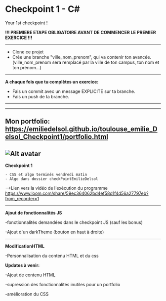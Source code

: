 # Checkpoint 1 - C#

Your 1st checkpoint !

**!!! PREMIERE ETAPE OBLIGATOIRE AVANT DE COMMENCER LE PREMIER EXERCICE !!!**

---

- Clone ce projet
- Crée une branche "ville_nom_prenom", qui va contenir ton avancée. (ville_nom_prenom sera remplacé par la ville de ton campus, ton nom et ton prénom...)

---

**A chaque fois que tu complètes un exercice:**

- Fais un commit avec un message EXPLICITE sur ta branche.
- Fais un push de ta branche.


---
---
**Mon portfolio:** https://emiliedelsol.github.io/toulouse_emilie_Delsol_Checkpoint1/portfolio.html
---
![Alt avatar](https://emiliedelsol.github.io/toulouse_emilie_Delsol_Checkpoint1/image/avatarEmilieBgWhiteRed.jpg "avatar")
---

**Checkpoint 1**

    - CSS et algo terminés vendredi matin
    - Algo dans dossier checkPointEmilieDelsol
-->Lien vers la vidéo de l'exécution du programme https://www.loom.com/share/59ec364062bd4ef58d1f4d56a27797eb?from_recorder=1 

---
**Ajout de fonctionnalités JS**

-fonctionnalités demandées dans le checkpoint JS (sauf les bonus)

-Ajout d'un darkTheme  (bouton en haut à droite)

---
**ModificationHTML**

-Personnalisation du contenu HTML et du css


**Updates à venir:**

-Ajout de contenu HTML 

-supression des fonctionnalités inutiles pour un portfolio

-amélioration du CSS 

